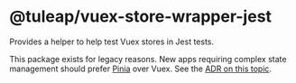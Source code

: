 # @tuleap/vuex-store-wrapper-jest

Provides a helper to help test Vuex stores in Jest tests.

This package exists for legacy reasons. New apps requiring complex state management should prefer
[Pinia](https://pinia.vuejs.org/) over Vuex. See the [ADR on this topic](../../../adr/0011-js-framework.md).
